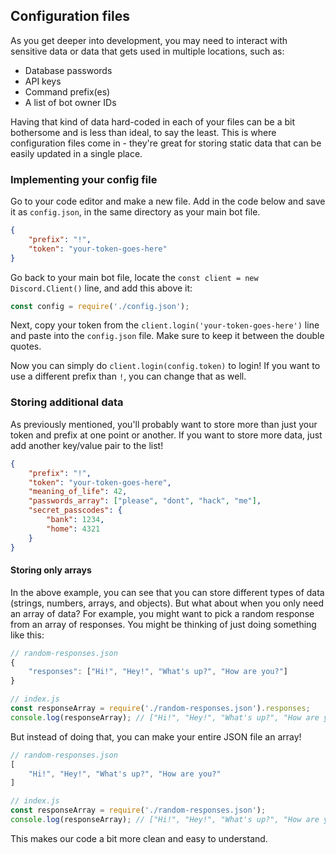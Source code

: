## Configuration files

As you get deeper into development, you may need to interact with sensitive data or data that gets used in multiple locations, such as:

* Database passwords
* API keys
* Command prefix(es)
* A list of bot owner IDs

Having that kind of data hard-coded in each of your files can be a bit bothersome and is less than ideal, to say the least. This is where configuration files come in - they're great for storing static data that can be easily updated in a single place.

### Implementing your config file

Go to your code editor and make a new file. Add in the code below and save it as `config.json`, in the same directory as your main bot file.

```json
{
	"prefix": "!",
	"token": "your-token-goes-here"
}
```

Go back to your main bot file, locate the `const client = new Discord.Client()` line, and add this above it:

```js
const config = require('./config.json');
```

Next, copy your token from the `client.login('your-token-goes-here')` line and paste into the `config.json` file. Make sure to keep it between the double quotes.

Now you can simply do `client.login(config.token)` to login! If you want to use a different prefix than `!`, you can change that as well.

### Storing additional data

As previously mentioned, you'll probably want to store more than just your token and prefix at one point or another. If you want to store more data, just add another key/value pair to the list!

```json
{
	"prefix": "!",
	"token": "your-token-goes-here",
	"meaning_of_life": 42,
	"passwords_array": ["please", "dont", "hack", "me"],
	"secret_passcodes": {
		"bank": 1234,
		"home": 4321
	}
}
```

#### Storing only arrays

In the above example, you can see that you can store different types of data (strings, numbers, arrays, and objects). But what about when you only need an array of data? For example, you might want to pick a random response from an array of responses. You might be thinking of just doing something like this:

```js
// random-responses.json
{
	"responses": ["Hi!", "Hey!", "What's up?", "How are you?"]
}

// index.js
const responseArray = require('./random-responses.json').responses;
console.log(responseArray); // ["Hi!", "Hey!", "What's up?", "How are you?"]
```

But instead of doing that, you can make your entire JSON file an array!

```js
// random-responses.json
[
	"Hi!", "Hey!", "What's up?", "How are you?"
]

// index.js
const responseArray = require('./random-responses.json');
console.log(responseArray); // ["Hi!", "Hey!", "What's up?", "How are you?"]
```

This makes our code a bit more clean and easy to understand.
